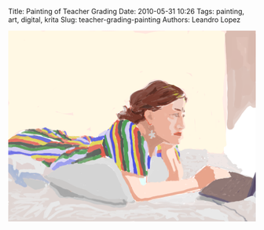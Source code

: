 Title: Painting of Teacher Grading
Date: 2010-05-31 10:26
Tags: painting, art, digital, krita
Slug: teacher-grading-painting
Authors: Leandro Lopez


![Painting of a teacher grading on a laptop. She's laying on her belly, on a bed](images/cordeliagrading.png)
